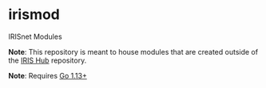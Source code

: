 # irismod
IRISnet Modules

**Note**: This repository is meant to house modules that are created outside of the [IRIS Hub](https://github.com/irisnet/irishub) repository.

**Note**: Requires [Go 1.13+](https://golang.org/dl/)

